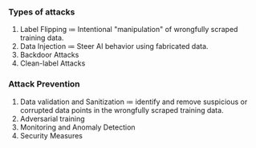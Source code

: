 ### Types of attacks
1. Label Flipping $\coloneqq$ Intentional "manipulation" of wrongfully scraped training data.
2. Data Injection $\coloneqq$ Steer AI behavior using fabricated data.
3. Backdoor Attacks
4. Clean-label Attacks
### Attack Prevention
1. Data validation and Sanitization $\coloneqq$  identify and remove suspicious or corrupted data points in the wrongfully scraped training data.
2. Adversarial training
3. Monitoring and Anomaly Detection
4. Security Measures
